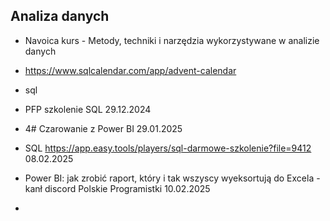 ## Analiza danych
* Navoica kurs - Metody, techniki i narzędzia wykorzystywane w analizie danych
* https://www.sqlcalendar.com/app/advent-calendar

* sql
* PFP szkolenie SQL 29.12.2024
* 4# Czarowanie z Power BI 29.01.2025
* SQL https://app.easy.tools/players/sql-darmowe-szkolenie?file=9412 08.02.2025
* Power BI: jak zrobić raport, który i tak wszyscy wyeksortują do Excela - kanł discord Polskie Programistki 10.02.2025
* 
